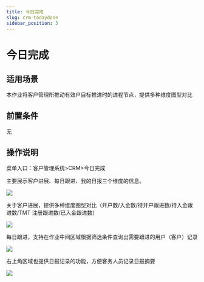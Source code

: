 ```yaml
---
title: 今日完成
slug: crm-todaydone
sidebar_position: 3
---
```



# 今日完成

## 适用场景

本作业将客户管理所推动有效户目标推进时的进程节点，提供多种维度图型对比

## 前置条件

无

## 操作说明

菜单入口：客户管理系统&gt;CRM&gt;今日完成

主要展示客户进展、每日跟进、我的日报三个维度的信息。

<img src="/assets/LgZAbJFr4o9GxgxZtaZcsLdDnFh.png"/>

关于客户进展，提供多种维度图型对比（开户数/入金数/待开户跟进数/待入金跟进数/TMT 注册跟进数/已入金跟进数）

<img src="/assets/GWZcbaqtKoSFalxyMKIcVJnbnZg.png"/>

每日跟进，支持在作业中间区域根据筛选条件查询出需要跟进的用户（客户）记录

<img src="/assets/Rs5Xb139oodsV6xbVptce70jnFd.png"/>

右上角区域也提供日报记录的功能，方便客务人员记录日报摘要

<img src="/assets/CR5abixOyoXiUCxWcG7ckw7In9c.png"/>

